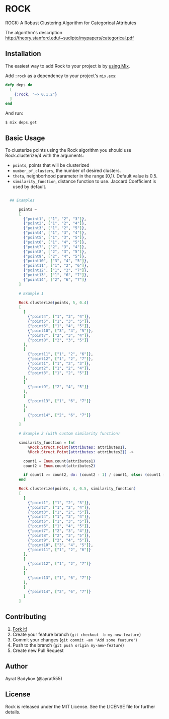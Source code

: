 # ROCK

ROCK: A Robust Clustering Algorithm for Categorical Attributes

The algorithm's description http://theory.stanford.edu/~sudipto/mypapers/categorical.pdf

## Installation

The easiest way to add Rock to your project is by [using Mix](http://elixir-lang.org/getting-started/mix-otp/introduction-to-mix.html).

Add `:rock` as a dependency to your project's `mix.exs`:

```elixir
defp deps do
  [
    {:rock, "~> 0.1.2"}
  ]
end
```

And run:

    $ mix deps.get

## Basic Usage

To clusterize points using the Rock algorithm you should use Rock.clusterize/4 with the arguments:

  * `points`, points that will be clusterized
  * `number_of_clusters`, the number of desired clusters.
  * `theta`, neighborhood parameter in the range [0,1). Default value is 0.5.
  * `similarity_function`, distance function to use. Jaccard Coefficient is used by default.

```elixir

  ## Examples

      points =
      [
        {"point1", ["1", "2", "3"]},
        {"point2", ["1", "2", "4"]},
        {"point3", ["1", "2", "5"]},
        {"point4", ["1", "3", "4"]},
        {"point5", ["1", "3", "5"]},
        {"point6", ["1", "4", "5"]},
        {"point7", ["2", "3", "4"]},
        {"point8", ["2", "3", "5"]},
        {"point9", ["2", "4", "5"]},
        {"point10", ["3", "4", "5"]},
        {"point11", ["1", "2", "6"]},
        {"point12", ["1", "2", "7"]},
        {"point13", ["1", "6", "7"]},
        {"point14", ["2", "6", "7"]}
      ]

      # Example 1

      Rock.clusterize(points, 5, 0.4)
      [
        [
          {"point4", ["1", "3", "4"]},
          {"point5", ["1", "3", "5"]},
          {"point6", ["1", "4", "5"]},
          {"point10", ["3", "4", "5"]},
          {"point7", ["2", "3", "4"]},
          {"point8", ["2", "3", "5"]}
        ],
        [
          {"point11", ["1", "2", "6"]},
          {"point12", ["1", "2", "7"]},
          {"point1", ["1", "2", "3"]},
          {"point2", ["1", "2", "4"]},
          {"point3", ["1", "2", "5"]}
        ],
        [
          {"point9", ["2", "4", "5"]}
        ],
        [
          {"point13", ["1", "6", "7"]}
        ],
        [
          {"point14", ["2", "6", "7"]}
        ]
      ]

      # Example 2 (with custom similarity function)

      similarity_function = fn(
          %Rock.Struct.Point{attributes: attributes1},
          %Rock.Struct.Point{attributes: attributes2}) ->

        count1 = Enum.count(attributes1)
        count2 = Enum.count(attributes2)

        if count1 >= count2, do: (count2 - 1) / count1, else: (count1 - 1) / count2
      end

      Rock.clusterize(points, 4, 0.5, similarity_function)
      [
        [
          {"point1", ["1", "2", "3"]},
          {"point2", ["1", "2", "4"]},
          {"point3", ["1", "2", "5"]},
          {"point4", ["1", "3", "4"]},
          {"point5", ["1", "3", "5"]},
          {"point6", ["1", "4", "5"]},
          {"point7", ["2", "3", "4"]},
          {"point8", ["2", "3", "5"]},
          {"point9", ["2", "4", "5"]},
          {"point10", ["3", "4", "5"]},
          {"point11", ["1", "2", "6"]}
        ],
        [
          {"point12", ["1", "2", "7"]}
        ],
        [
          {"point13", ["1", "6", "7"]}
        ],
        [
          {"point14", ["2", "6", "7"]}
        ]
      ]
```


## Contributing

1. [Fork it!](http://github.com/ayrat555/rock/fork)
2. Create your feature branch (`git checkout -b my-new-feature`)
3. Commit your changes (`git commit -am 'Add some feature'`)
4. Push to the branch (`git push origin my-new-feature`)
5. Create new Pull Request

## Author

Ayrat Badykov (@ayrat555)

## License

Rock is released under the MIT License. See the LICENSE file for further details.
